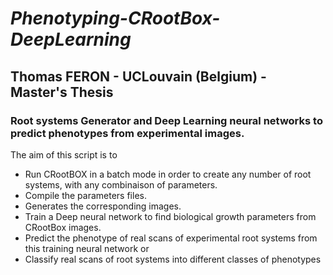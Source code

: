 # ***Phenotyping-CRootBox-DeepLearning***

## Thomas FERON - UCLouvain (Belgium) - Master's Thesis

### Root systems Generator and Deep Learning neural networks to predict phenotypes from experimental images.

The aim of this script is to

- Run CRootBOX in a batch mode in order to create any number of root systems, with any combinaison of parameters.
- Compile the parameters files.
- Generates the corresponding images.
- Train a Deep neural network to find biological growth parameters from CRootBox images.
- Predict the phenotype of real scans of experimental root systems from this training neural network
or
- Classify real scans of root systems into different classes of phenotypes
